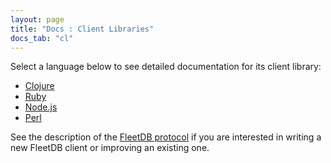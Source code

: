 ```yaml
---
layout: page
title: "Docs : Client Libraries"
docs_tab: "cl"
---
```


Select a language below to see detailed documentation for its client library:

 * [Clojure](/docs/clients/clojure.html)
 * [Ruby](/docs/clients/ruby.html)
 * [Node.js](http://github.com/jfd/node-fleet)
 * [Perl](http://search.cpan.org/~lbrocard/Net-FleetDB-0.33/)

See the description of the [FleetDB protocol](/docs/protocol.html) if you are interested in writing a new FleetDB client or improving an existing one.

